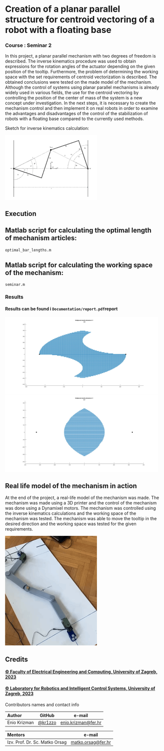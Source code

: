 # Creation of a planar parallel structure for centroid vectoring of a robot with a floating base

### Course : Seminar 2

In this project, a planar parallel mechanism with two degrees of freedom is described. The inverse kinematics procedure was used to obtain expressions for the rotation angles of the actuator depending on the given position of the tooltip. Furthermore, the problem of determining the working space with the set requirements of centroid vectorization is described. The obtained conclusions were tested on the made model of the mechanism. Although the control of systems using planar parallel mechanisms is already widely used in various fields, the use for the centroid vectoring by controlling the position of the center of mass of the system is a new concept under investigation. In the next steps, it is necessary to create the mechanism control and then implement it on real robots in order to examine the advantages and disadvantages of the control of the stabilization of robots with a floating base compared to the currently used methods.

Sketch for inverse kinematics calculation:

<img src="Assets/math.png" alt="drawing" width="300"/>

## Execution

## Matlab script for calculating the optimal length of mechanism articles:
```
optimal_bar_lengths.m
```

## Matlab script for calculating the working space of the mechanism:
```
seminar.m
```

### Results

#### Results can be found i `Documentation/report.pdf`report

<img src="Assets/results_space.jpg" alt="drawing" width="500"/>
<img src="Assets/d_647.jpg" alt="drawing" width="500"/>


## Real life model of the mechanism in action

At the end of the project, a real-life model of the mechanism was made. The mechanism was made using a 3D printer and the control of the mechanism was done using a Dynamixel motors. The mechanism was controlled using the inverse kinematics calculations and the working space of the mechanism was tested. The mechanism was able to move the tooltip in the desired direction and the working space was tested for the given requirements.

<img src="Assets/mechanism.gif" alt="drawing" width="300"/>


## Credits

#### [&copy; Faculty of Electrical Engineering and Computing, University of Zagreb, 2023](https://www.fer.unizg.hr/)

#### [&copy; Laboratory for Robotics and Intelligent Control Systems, University of Zagreb, 2023](https://larics.fer.hr/)

&NewLine;

Contributors names and contact info

Author|GitHub | e-mail
| :--- | :---: | :---:
Enio Krizman  | [@kr1zzo](https://github.com/kr1zzo) | enio.krizman@fer.hr

Mentors | e-mail
| :--- | :---: 
Izv. Prof. Dr. Sc. Matko Orsag  | matko.orsag@fer.hr
